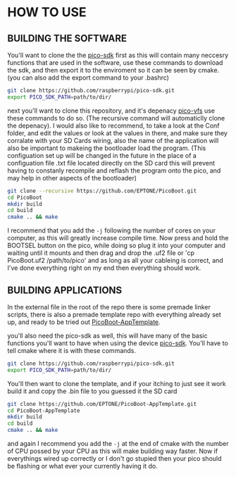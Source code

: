 # HOW TO USE

## BUILDING THE SOFTWARE

You'll want to clone the the [pico-sdk](https://github.com/raspberrypi/pico-sdk.git) first as this will contain many neccesry functions that are used in the software,
use these commands to download the sdk, and then export it to the enviroment so it can be seen by cmake. (you can also add the export command to your .bashrc)
    
```sh
git clone https://github.com/raspberrypi/pico-sdk.git
export PICO_SDK_PATH=path/to/dir/
```
    
next you'll want to clone this repository, and it's depenacy [pico-vfs](https://github.com/oyama/pico-vfs.git) use these commands to do so. 
(The recursive command will automaticlly clone the depenacy). I would also like to recommend, to take a look at the Conf folder, and edit the values
or look at the values in there, and make sure they corralate with your SD Cards wiring, also the name of the application will also be important to 
makeing the bootloader load the program. (This configuation set up will be changed in the future in the place of a configuation file .txt file located directly on the SD card
this will prevent having to constanly recompile and reflash the program onto the pico, and may help in other aspects of the bootloader)
    
```sh
git clone --recursive https://github.com/EPTONE/PicoBoot.git
cd PicoBoot
mkdir build
cd build
cmake .. && make
```

I recommend that you add the `-j` following the number of cores on your computer, as this will greatly increase compile time.
Now press and hold the BOOTSEL button on the pico, while doing so plug it into your computer and waiting until it mounts
and then drag and drop the .uf2 file or 'cp PicoBoot.uf2 /path/to/pico' and as long as all your cableing is correct, and I've done
everything right on my end then everything should work.

## BUILDING APPLICATIONS

In the external file in the root of the repo there is some premade linker scripts, 
there is also a premade template repo with everything already set up, and ready to be tried out [PicoBoot-AppTemplate](https://github.com/EPTONE/PicoBoot-AppTemplate.git).

you'll also need the pico-sdk as well, this will have many of the basic functions you'll want to have
when using the device [pico-sdk](https://github.com/raspberrypi/pico-sdk.git). You'll have to tell cmake where it is
with these commands.

```sh
git clone https://github.com/raspberrypi/pico-sdk.git
export PICO_SDK_PATH=path/to/dir/
```

You'll then want to clone the template, and if your itching to just see it work build it and copy the .bin file to you guessed it the SD card

```sh
git clone https://github.com/EPTONE/PicoBoot-AppTemplate.git
cd PicoBoot-AppTemplate
mkdir build
cd build
cmake .. && make
```

and again I recommend you add the `-j` at the end of cmake with the number of CPU possed by your CPU as this will make building way faster.
Now if everythings wired up correctly or I don't go stupied then your pico should be flashing or what ever your currently having it do.
